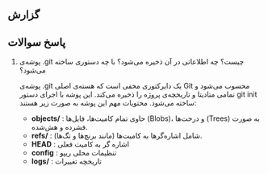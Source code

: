 ## گزارش

  
  

## پاسخ سوالات

1. پوشه‌ی .git چیست؟ چه اطلاعاتی در آن ذخیره می‌شود؟ با چه دستوری ساخته می‌شود؟
  
     پوشه‌ی .git یک دایرکتوری مخفی است که هسته‌ی اصلی Git محسوب می‌شود و تمامی متادیتا و تاریخچه‌ی پروژه را ذخیره می‌کند. این پوشه با اجرای دستور git init ساخته می‌شود.
        محتویات مهم این پوشه به صورت زیر هستند:

    - **objects/** :
        حاوی تمام کامیت‌ها، فایل‌ها (Blobs)، و درخت‌ها (Trees) به صورت فشرده و هش‌شده.
    - **refs/** : شامل اشاره‌گرها به کامیت‌ها (مانند برنچ‌ها و تگ‌ها).
    - **HEAD** : اشاره گر به کامیت فعلی
    - **config** : تنظیمات محلی ریپو
    - **logs/** : تاریخچه تغییرات 
